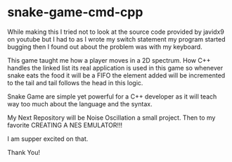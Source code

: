 # snake-game-cmd-cpp

While making this I tried not to look at the source code provided by javidx9 on youtube but I had to as I wrote my switch statement my program started bugging then I found out about the problem was with my keyboard.

This game taught me how a player moves in a 2D spectrum. How C++ handles the linked list its real application is used in this game so whenever snake eats the food it will be a FIFO the element added will be incremented to the tail and tail follows the head in this logic.

Snake Game are simple yet powerful for a C++ developer as it will teach way too much about the language and the syntax. 

My Next Repository will be Noise Oscillation a small project. Then to my favorite CREATING A NES EMULATOR!!!

I am supper excited on that.

Thank You!
